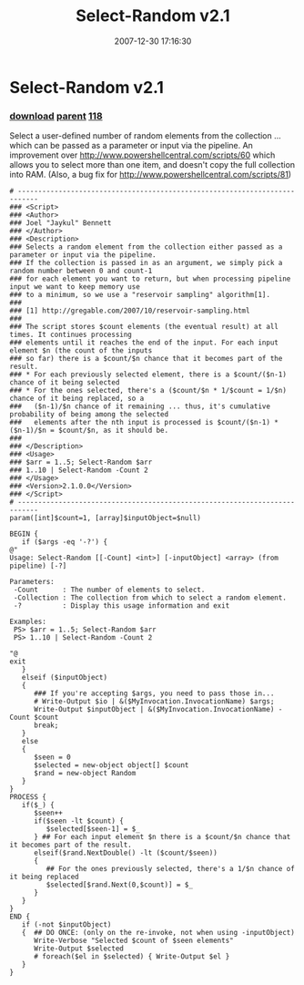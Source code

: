 ﻿---
pid:            83
parent:         81
children:       118
poster:         Joel Bennett
title:          Select-Random v2.1
date:           2007-12-30 17:16:30
description:    Select a user-defined number of random elements from the collection ... which can be passed as a parameter or input via the pipeline. An improvement over http://www.powershellcentral.com/scripts/60 which allows you to select more than one item, and doesn't copy the full collection into RAM.  (Also, a bug fix for http://www.powershellcentral.com/scripts/81)
format:         posh
---

# Select-Random v2.1

### [download](83.ps1) [parent](81.md) [118](118.md)

Select a user-defined number of random elements from the collection ... which can be passed as a parameter or input via the pipeline. An improvement over http://www.powershellcentral.com/scripts/60 which allows you to select more than one item, and doesn't copy the full collection into RAM.  (Also, a bug fix for http://www.powershellcentral.com/scripts/81)

```posh
# ---------------------------------------------------------------------------
### <Script>
### <Author>
### Joel "Jaykul" Bennett
### </Author>
### <Description>
### Selects a random element from the collection either passed as a parameter or input via the pipeline.
### If the collection is passed in as an argument, we simply pick a random number between 0 and count-1
### for each element you want to return, but when processing pipeline input we want to keep memory use 
### to a minimum, so we use a "reservoir sampling" algorithm[1].
###
### [1] http://gregable.com/2007/10/reservoir-sampling.html
###
### The script stores $count elements (the eventual result) at all times. It continues processing 
### elements until it reaches the end of the input. For each input element $n (the count of the inputs 
### so far) there is a $count/$n chance that it becomes part of the result.
### * For each previously selected element, there is a $count/($n-1) chance of it being selected 
### * For the ones selected, there's a ($count/$n * 1/$count = 1/$n) chance of it being replaced, so a 
###   ($n-1)/$n chance of it remaining ... thus, it's cumulative probability of being among the selected
###   elements after the nth input is processed is $count/($n-1) * ($n-1)/$n = $count/$n, as it should be.
###
### </Description>
### <Usage>
### $arr = 1..5; Select-Random $arr
### 1..10 | Select-Random -Count 2
### </Usage>
### <Version>2.1.0.0</Version>
### </Script>
# ---------------------------------------------------------------------------
param([int]$count=1, [array]$inputObject=$null) 

BEGIN {
   if ($args -eq '-?') {
@"
Usage: Select-Random [[-Count] <int>] [-inputObject] <array> (from pipeline) [-?]

Parameters:
 -Count      : The number of elements to select.
 -Collection : The collection from which to select a random element.
 -?          : Display this usage information and exit

Examples:
 PS> $arr = 1..5; Select-Random $arr
 PS> 1..10 | Select-Random -Count 2

"@
exit
   } 
   elseif ($inputObject) 
   {
      ### If you're accepting $args, you need to pass those in...
      # Write-Output $io | &($MyInvocation.InvocationName) $args;
      Write-Output $inputObject | &($MyInvocation.InvocationName) -Count $count
      break;
   }
   else
   {
      $seen = 0
      $selected = new-object object[] $count
      $rand = new-object Random
   }
}
PROCESS {
   if($_) {
      $seen++
      if($seen -lt $count) {
         $selected[$seen-1] = $_
      } ## For each input element $n there is a $count/$n chance that it becomes part of the result.
      elseif($rand.NextDouble() -lt ($count/$seen))
      {
         ## For the ones previously selected, there's a 1/$n chance of it being replaced
         $selected[$rand.Next(0,$count)] = $_
      }
   }
}
END {
   if (-not $inputObject)
   {  ## DO ONCE: (only on the re-invoke, not when using -inputObject)
      Write-Verbose "Selected $count of $seen elements"
      Write-Output $selected
      # foreach($el in $selected) { Write-Output $el }
   }
}


```
